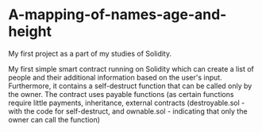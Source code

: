 # A-mapping-of-names-age-and-height
My first project as a part of my studies of Solidity.

My first simple smart contract running on Solidity which can create a list of people and their additional information based on the user's input. Furthermore, it contains a self-destruct function that can be called only by the owner.
The contract uses payable functions (as certain functions require little payments, inheritance, external contracts (destroyable.sol - with the code for self-destruct, and ownable.sol - indicating that only the owner can call the function)
